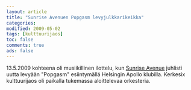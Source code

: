 ```yaml
--- 
layout: article 
title: "Sunrise Avenuen Popgasm levyjulkkarikeikka" 
categories: 
modified: 2009-05-02 
tags: [kulttuurijaos]
toc: false 
comments: true 
ads: false 
--- 
```


13.5.2009 kohteena oli musiikillinen ilottelu, kun [Sunrise
Avenue](http://www.sunriseave.com/) juhlisti uutta levyään "Popgasm"
esiintymällä Helsingin Apollo klubilla. Kerkesix kulttuurijaos oli
paikalla tukemassa aloittelevaa orkesteria.


